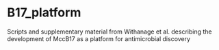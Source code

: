 # B17_platform
Scripts and supplementary material from Withanage et al. describing the development of MccB17 as a platform for antimicrobial discovery
